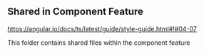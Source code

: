 ## Shared in Component Feature

https://angular.io/docs/ts/latest/guide/style-guide.html#!#04-07

This folder contains shared files within the component feature
